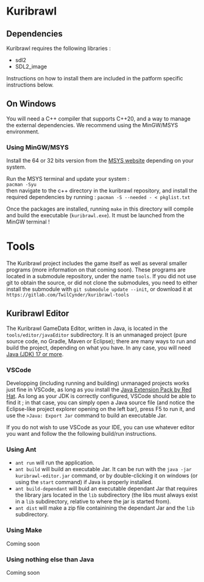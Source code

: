 # Kuribrawl

## Dependencies 
Kuribrawl requires the following libraries : 
- sdl2
- SDL2_image

Instructions on how to install them are included in the patform specific instructions below.

## On Windows
You will need a C++ compiler that supports C++20, and a way to manage the external dependencies. We recommend using the MinGW/MSYS environment.

### Using MinGW/MSYS
Install the 64 or 32 bits version from the [MSYS website](https://www.msys2.org/) depending on your system.  

Run the MSYS terminal and update your system :  
`pacman -Syu`  
then navigate to the c++ directory in the kuribrawl repository, and install the required dependencies by running : 
`pacman -S --needed - < pkglist.txt`

Once the packages are installed, running `make` in this directory will compile and build the executable (`kuribrawl.exe`). It must be launched from the MinGW terminal !

# Tools
The Kuribrawl project includes the game itself as well as several smaller programs (more information on that coming soon). These programs are located in a submodule repository, under the name `tools`. If you did not use git to obtain the source, or did not clone the submodules, you need to either install the submodule with `git submodule update --init`, or download it at `https://gitlab.com/TwilCynder/kuribrawl-tools`

## Kuribrawl Editor
The Kuribrawl GameData Editor, written in Java, is located in the `tools/editor/javaEditor` subdirectory. It is an unmanaged project (pure source code, no Gradle, Maven or Eclipse); there are many ways to run and build the project, depending on what you have. In any case, you will need [Java (JDK) 17 or more](https://www.oracle.com/fr/java/technologies/downloads/). 

### VSCode
Developping (including running and building) unmanaged projects works just fine in VSCode, as long as you install the [Java Extension Pack by Red Hat](https://marketplace.visualstudio.com/items?itemName=vscjava.vscode-java-pack). As long as your JDK is correctly configured, VSCode should be able to find it ; in that case, you can simply open a Java source file (and notice the Eclipse-like project explorer opening on the left bar), press F5 to run it, and use the `>Java: Export Jar` command to build an executable Jar.  

If you do not wish to use VSCode as your IDE, you can use whatever editor you want and follow the the following build/run instructions.  

### Using Ant
- `ant run` will run the application.  
- `ant build` will build an executable Jar. It can be run with the `java -jar kuribrawl-editor.jar` command, or by double-clicking it on windows (or using the `start` command) if Java is properly installed.  
- `ant build-dependant` will buid an executable dependant Jar that requires the library jars located in the `lib` subdirectory (the libs must always exist in a `lib` subdirectory, relative to where the jar is started from).
- `ant dist` will make a zip file containining the dependant Jar and the `lib` subdirectory.  

### Using Make  
Coming soon

### Using nothing else than Java
Coming soon